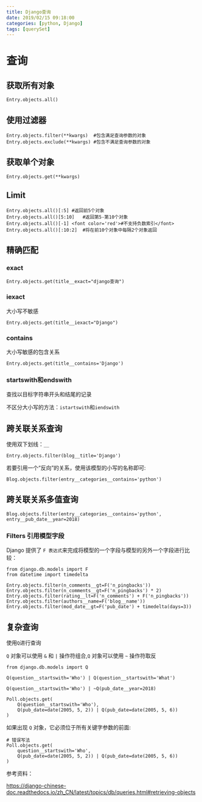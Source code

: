 ```yaml
---
title: Django查询
date: 2019/02/15 09:18:00
categories: [python, Django]
tags: [querySet]
---
```


# 查询

## 获取所有对象

```Django
Entry.objects.all()
```

## 使用过滤器

```django
Entry.objects.filter(**kwargs)	#包含满足查询参数的对象
Entry.objects.exclude(**kwargs)	#包含不满足查询参数的对象
```

## 获取单个对象

```django
Entry.objects.get(**kwargs)
```

## Limit

```
Entry.objects.all()[:5]	#返回前5个对象
Entry.objects.all()[5:10]	#返回第5-第10个对象
Entry.objects.all()[-1]	<font color='red'>#不支持负数索引</font>
Entry.objects.all()[:10:2]	#将在前10个对象中每隔2个对象返回
```

## 精确匹配

### exact

```
Entry.objects.get(title__exact="django查询")
```

### iexact

大小写不敏感

```
Entry.objects.get(title__iexact="Django")
```

### contains

大小写敏感的包含关系

```
Entry.objects.get(title__contains='Django')
```

### startswith和endswith

查找以目标字符串开头和结尾的记录

不区分大小写的方法：`istartswith`和`iendswith`

## 跨关联关系查询

使用双下划线：`__`

```
Entry.objects.filter(blog__title='Django')
```

若要引用一个“反向”的关系，使用该模型的小写的名称即可:

```
Blog.objects.filter(entry__categories__contains='python')
```

## 跨关联关系多值查询

```
Blog.objects.filter(entry__categories__contains='python', entry__pub_date__year=2018)
```

### Filters 引用模型字段

Django 提供了 `F 表达式`来完成将模型的一个字段与模型的另外一个字段进行比较：

```
from django.db.models import F
from datetime import timedelta

Entry.objects.filter(n_comments__gt=F('n_pingbacks'))
Entry.objects.filter(n_comments__gt=F('n_pingbacks') * 2)
Entry.objects.filter(rating__lt=F('n_comments') + F('n_pingbacks'))
Entry.objects.filter(authors__name=F('blog__name'))
Entry.objects.filter(mod_date__gt=F('pub_date') + timedelta(days=3))
```

## 复杂查询

使用`Q`进行查询

`Q` 对象可以使用 `&` 和 `|` 操作符组合,`Q` 对象可以使用 `~` 操作符取反

```
from django.db.models import Q

Q(question__startswith='Who') | Q(question__startswith='What')

Q(question__startswith='Who') | ~Q(pub_date__year=2018)

Poll.objects.get(
    Q(question__startswith='Who'),
    Q(pub_date=date(2005, 5, 2)) | Q(pub_date=date(2005, 5, 6))
)
```

如果出现 `Q` 对象，它必须位于所有关键字参数的前面:

```
# 错误写法
Poll.objects.get(
    question__startswith='Who',
    Q(pub_date=date(2005, 5, 2)) | Q(pub_date=date(2005, 5, 6))
)
```





参考资料：

https://django-chinese-doc.readthedocs.io/zh_CN/latest/topics/db/queries.html#retrieving-objects

